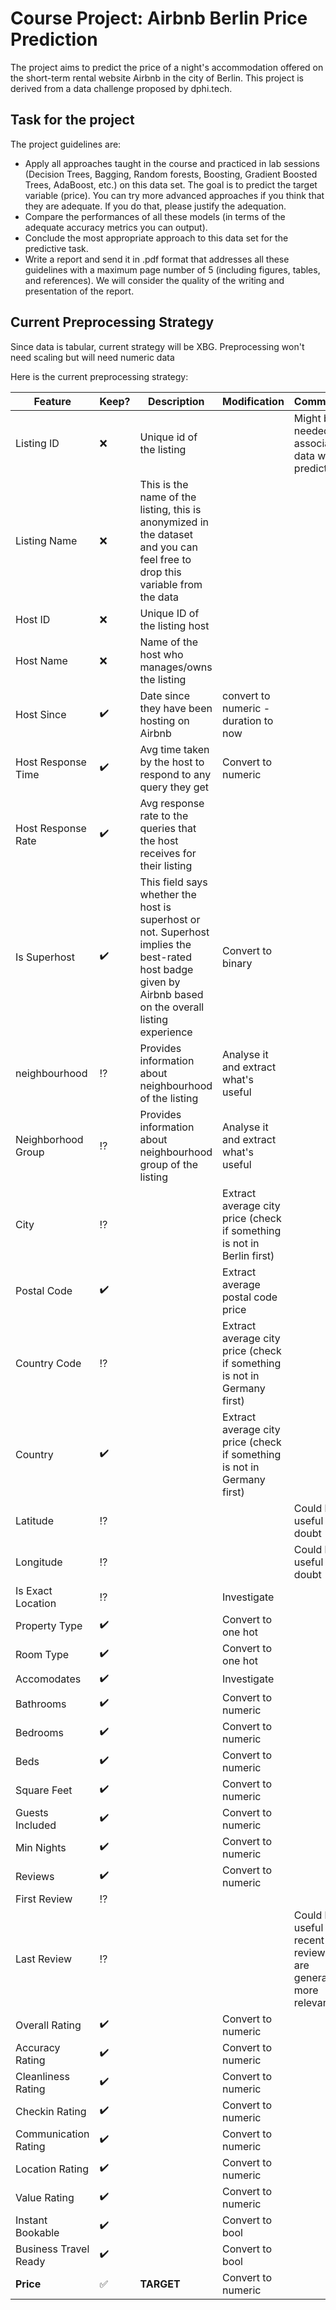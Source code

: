 # **Course Project: Airbnb Berlin Price Prediction**

The project aims to predict the price of a night's accommodation offered on the short-term rental website Airbnb in the city of Berlin. This project is derived from a data challenge proposed by dphi.tech.


## **Task for the project**

The project guidelines are:

- Apply all approaches taught in the course and practiced in lab sessions (Decision Trees, Bagging, Random forests, Boosting, Gradient Boosted Trees, AdaBoost, etc.) on this data set. The goal is to predict the target variable (price). You can try more advanced approaches if you think that they are adequate. If you do that, please justify the adequation.
- Compare the performances of all these models (in terms of the adequate accuracy metrics you can output). 
- Conclude the most appropriate approach to this data set for the predictive task. 
- Write a report and send it in .pdf format that addresses all these guidelines with a maximum page number of 5 (including figures, tables, and references). We will consider the quality of the writing and presentation of the report.

## **Current Preprocessing Strategy**

Since data is tabular, current strategy will be XBG. Preprocessing won't need scaling but will need numeric data

Here is the current preprocessing strategy:

| Feature | Keep? | Description | Modification | Comment |
|---|---|---|---|---|
| Listing ID | :x: | Unique id of the listing |   |  Might be needed to associate data with prediction |
| Listing Name | :x: | This is the name of the listing, this is anonymized in the dataset and you can feel free to drop this variable from the data |  |  |
| Host ID | :x: | Unique ID of the listing host |  |  |
| Host Name | :x: | Name of the host who manages/owns the listing |  |  |
| Host Since | :heavy_check_mark: | Date since they have been hosting on Airbnb | convert to numeric - duration to now |  |
| Host Response Time | :heavy_check_mark: | Avg time taken by the host to respond to any query they get | Convert to numeric |  |
| Host Response Rate | :heavy_check_mark: | Avg response rate to the queries that the host receives for their listing |  |  |
| Is Superhost | :heavy_check_mark: | This field says whether the host is superhost or not. Superhost implies the best-rated host badge given by Airbnb based on the overall listing experience | Convert to binary |  |
| neighbourhood | :interrobang: | Provides information about neighbourhood of the listing | Analyse it and extract what's useful |  |
| Neighborhood Group | :interrobang: | Provides information about neighbourhood group of the listing | Analyse it and extract what's useful |  |
| City | :interrobang: |  | Extract average city price (check if something is not in Berlin first) |  |
| Postal Code | :heavy_check_mark: |  | Extract average postal code price |  |
| Country Code | :interrobang: |  | Extract average city price (check if something is not in Germany first) |  |
| Country | :heavy_check_mark: |  | Extract average city price (check if something is not in Germany first) |  |
| Latitude | :interrobang: |  |  | Could be useful but doubt |
| Longitude | :interrobang: |  |  | Could be useful but doubt |
| Is Exact Location | :interrobang: |  | Investigate |  |
| Property Type | :heavy_check_mark: |  | Convert to one hot |  |
| Room Type | :heavy_check_mark: |  | Convert to one hot |  |
| Accomodates | :heavy_check_mark: |  | Investigate |  |
| Bathrooms | :heavy_check_mark: |  | Convert to numeric |  |
| Bedrooms | :heavy_check_mark: |  | Convert to numeric |  |
| Beds | :heavy_check_mark: |  | Convert to numeric |  |
| Square Feet | :heavy_check_mark: |  | Convert to numeric |  |
| Guests Included | :heavy_check_mark: |  | Convert to numeric |  |
| Min Nights | :heavy_check_mark: |  | Convert to numeric |  |
| Reviews | :heavy_check_mark: |  | Convert to numeric |  |
| First Review | :interrobang: |  |  |  |
| Last Review | :interrobang: |  |  | Could be useful as recent reviews are generally more relevant |
| Overall Rating | :heavy_check_mark: |  | Convert to numeric |  |
| Accuracy Rating | :heavy_check_mark: |  | Convert to numeric |  |
| Cleanliness Rating | :heavy_check_mark: |  | Convert to numeric |  |
| Checkin Rating | :heavy_check_mark: |  | Convert to numeric |  |
| Communication Rating | :heavy_check_mark: |  | Convert to numeric |  |
| Location Rating | :heavy_check_mark: |  | Convert to numeric |  |
| Value Rating | :heavy_check_mark: |  | Convert to numeric |  |
| Instant Bookable | :heavy_check_mark: |  | Convert to bool |  |
| Business Travel Ready | :heavy_check_mark: |  | Convert to bool |  |
| **Price** | :white_check_mark: | **TARGET** | Convert to numeric |  |
